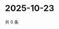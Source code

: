 # 2025-10-23

共 0 条

<!-- BEGIN ZHIHUQUESTIONS -->
<!-- 最后更新时间 Thu Oct 23 2025 03:09:48 GMT+0800 (China Standard Time) -->

<!-- END ZHIHUQUESTIONS -->
